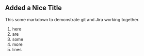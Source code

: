 Added a Nice Title
------------------
This some markdown to demonstrate git and Jira working together.

1. here
2. are
3. some
4. more
5. lines
